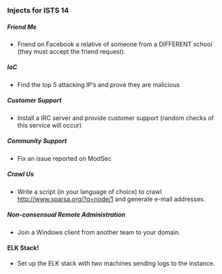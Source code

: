 ### Injects for ISTS 14

##### Friend Me
* Friend on Facebook a relative of someone from a DIFFERENT school (they must accept the friend request).

##### IoC
* Find the top 5 attacking IP’s and prove they are malicious

##### Customer Support
* Install a IRC server and provide customer support (random checks of this service will occur)

##### Community Support
* Fix an issue reported on ModSec

##### Crawl Us
* Write a script (in your language of choice) to crawl http://www.sparsa.org/?q=node/1 and generate e-mail addresses.

##### Non-consensual Remote Administration
* Join a Windows client from another team to your domain.

#### ELK Stack!
* Set up the ELK stack with two machines sending logs to the instance.
